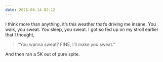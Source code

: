 ```yaml
---
date: 2025-08-14 02:12
---
```


I think more than anything, it’s this weather that’s driving me insane. You walk, you sweat. You sleep, you sweat. I got so fed up on my stroll earlier that I thought, 
> “You wanna sweat? FINE, I’ll make you sweat.”

And then ran a 5K out of pure spite.
